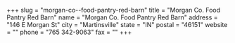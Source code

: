 +++
slug = "morgan-co--food-pantry-red-barn"
title = "Morgan Co. Food Pantry Red Barn"
name = "Morgan Co. Food Pantry Red Barn"
address = "146 E Morgan St"
city = "Martinsville"
state = "IN"
postal = "46151"
website = ""
phone = "765 342-9063"
fax = ""
+++
